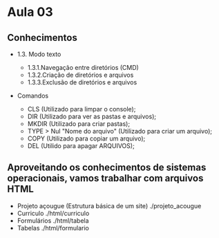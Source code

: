 # Aula 03
## Conhecimentos

- 1.3. Modo texto
    - 1.3.1.Navegação entre diretórios (CMD)
    - 1.3.2.Criação de diretórios e arquivos
    - 1.3.3.Exclusão de diretórios e arquivos

- Comandos
    - CLS (Utilizado para limpar o console);
    - DIR (Utilizado para ver as pastas e arquivos);
    - MKDIR (Utilizado para criar pastas);
    - TYPE > Nul "Nome do arquivo" (Utilizado para criar um arquivo);
    - COPY (Utilizado para copiar um arquivo);
    - DEL (Utilido para apagar ARQUIVOS);
 
## Aproveitando os conhecimentos de sistemas operacionais, vamos trabalhar com arquivos HTML

- Projeto açougue (Estrutura básica de um site) ./projeto_acougue
- Curriculo ./html/curriculo
- Formulários ./html/tabela
- Tabelas ./html/formulario
